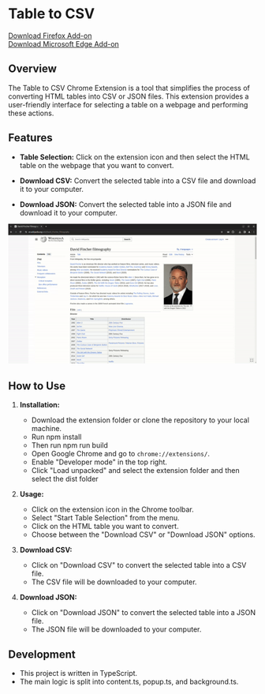 
# Table to CSV
[Download Firefox Add-on](https://addons.mozilla.org/en-US/firefox/addon/table-to-csv)  
[Download Microsoft Edge Add-on](https://microsoftedge.microsoft.com/addons/detail/table-to-csv/mhlbppnaaekihnkbmehpbdjbfchdihbl)

## Overview

The Table to CSV Chrome Extension is a tool that simplifies the process of converting HTML tables into CSV or JSON files. This extension provides a user-friendly interface for selecting a table on a webpage and performing these actions.

## Features

- **Table Selection:** Click on the extension icon and then select the HTML table on the webpage that you want to convert.

- **Download CSV:** Convert the selected table into a CSV file and download it to your computer.

- **Download JSON:** Convert the selected table into a JSON file and download it to your computer.

![](demo.gif)

## How to Use

1. **Installation:**
   - Download the extension folder or clone the repository to your local machine.
   - Run npm install
   - Then run npm run build
   - Open Google Chrome and go to `chrome://extensions/`.
   - Enable "Developer mode" in the top right.
   - Click "Load unpacked" and select the extension folder and then select the dist folder

2. **Usage:**
   - Click on the extension icon in the Chrome toolbar.
   - Select "Start Table Selection" from the menu.
   - Click on the HTML table you want to convert.
   - Choose between the "Download CSV" or "Download JSON" options.

3. **Download CSV:**
   - Click on "Download CSV" to convert the selected table into a CSV file.
   - The CSV file will be downloaded to your computer.

4. **Download JSON:**
   - Click on "Download JSON" to convert the selected table into a JSON file.
   - The JSON file will be downloaded to your computer.

## Development

- This project is written in TypeScript.
- The main logic is split into content.ts, popup.ts, and background.ts.


